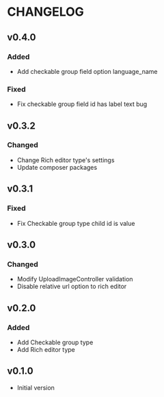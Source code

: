 # CHANGELOG

## v0.4.0
### Added
* Add checkable group field option language_name
### Fixed
* Fix checkable group field id has label text bug

## v0.3.2
### Changed
* Change Rich editor type's settings
* Update composer packages

## v0.3.1
### Fixed
* Fix Checkable group type child id is value

## v0.3.0
### Changed
* Modify UploadImageController validation
* Disable relative url option to rich editor

## v0.2.0
### Added
* Add Checkable group type
* Add Rich editor type

## v0.1.0
* Initial version
